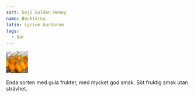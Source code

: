 ```yaml
---
sort: Goji Golden Honey
name: Bocktörna
latin: Lycium barbarum
tags:
  - bär
---
```


<img src="/img/lycium-barbarum-golden-honey.jpg" width="60" data-srcset="1x, 1.5x, 2x" alt="Lycium barbarum" data-attribution="https://deaflora.de/Shop/Goji/Goji-Golden-Honey.html">

Enda sorten med gula frukter, med mycket god smak. Söt fruktig smak utan strävhet.
